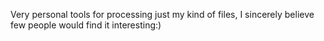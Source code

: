 Very personal tools for processing just my kind of files,
I sincerely believe few people would find it interesting:)

